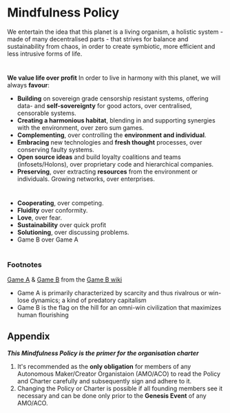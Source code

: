 # Mindfulness Policy

We entertain the idea that this planet is a living organism, a holistic system - made of many decentralised parts - that strives for balance and sustainability from chaos, in order to create symbiotic, more efficient and less intrusive forms of life.
#
**We value life over profit**
In order to live in harmony with this planet, we will always **favour**:

* **Building** on sovereign grade censorship resistant systems, offering data- and **self-sovereignty** for good actors, over centralised, censorable systems. 
* **Creating a harmonious habitat**, blending in and supporting synergies with the environment, over zero sum games.
* **Complementing**, over controlling the **environment and individual**.
* **Embracing** new technologies and **fresh thought** processes, over conserving faulty systems.
* **Open source ideas** and build loyalty coalitions and teams (infosets/Holons), over proprietary code and hierarchical companies.
* **Preserving**, over extracting **resources** from the environment or individuals. Growing networks, over enterprises.
#
* **Cooperating**, over competing.
* **Fluidity** over conformity.
* **Love**, over fear.
* **Sustainability** over quick profit
* **Solutioning**, over discussing problems.
* Game B over Game A
#
### Footnotes
 [Game A](https://www.gameb.wiki/index.php?title=Game_A)  & [Game B](https://www.gameb.wiki/index.php?title=Game_B) from the [Game B wiki](https://www.gameb.wiki/)

- Game A is primarily characterized by scarcity and thus rivalrous or win-lose dynamics; a kind of predatory capitalism 
- Game B is the flag on the hill for an omni-win civilization that maximizes human flourishing


## Appendix
***This Mindfulness Policy is the primer for the organisation charter***

1.  It's recommended as the **only obligation** for members of any Autonomous Maker/Creator Organistaion (AMO/ACO) to read the Policy and Charter carefully and subsequently sign and adhere to it.
2. Changing the Policy or Charter is possible if all founding members see it necessary and can be done only prior to the **Genesis Event** of any AMO/ACO.

